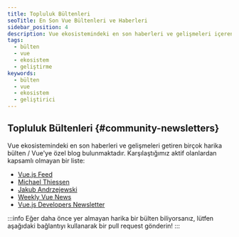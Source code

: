 ```yaml
---
title: Topluluk Bültenleri
seoTitle: En Son Vue Bültenleri ve Haberleri
sidebar_position: 4
description: Vue ekosistemindeki en son haberleri ve gelişmeleri içeren bültenlerin bir listesi. Aktif olan bültenler hakkında bilgi edinin.
tags: 
  - bülten
  - vue
  - ekosistem
  - geliştirme
keywords: 
  - bülten
  - vue
  - ekosistem
  - geliştirici
---
```

## Topluluk Bültenleri {#community-newsletters}

Vue ekosistemindeki en son haberleri ve gelişmeleri getiren birçok harika bülten / Vue'ye özel blog bulunmaktadır. Karşılaştığımız aktif olanlardan kapsamlı olmayan bir liste:

- [Vue.js Feed](https://vuejsfeed.com/)
- [Michael Thiessen](https://michaelnthiessen.com/newsletter)
- [Jakub Andrzejewski](https://dev.to/jacobandrewsky)
- [Weekly Vue News](https://weekly-vue.news/)
- [Vue.js Developers Newsletter](https://vuejsdevelopers.com/newsletter/)

:::info Eğer daha önce yer almayan harika bir bülten biliyorsanız, lütfen aşağıdaki bağlantıyı kullanarak bir pull request gönderin! :::